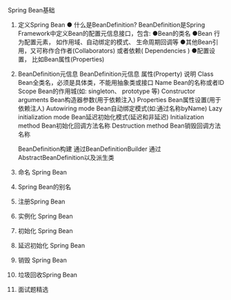Spring Bean基础

1. 	定义Spring Bean
	●
什么是BeanDefinition?
BeanDefinition是Spring Framework中定义Bean的配置元信息接口，包含:
	●Bean的类名
	●Bean 行为配置元素， 如作用域、自动绑定的模式、 生命周期回调等
	●其他Bean引用，又可称作合作者(Collaborators) 或者依赖( Dependencies )
	●配置设置， 比如Bean属性(Properties)
	
2. 	BeanDefinition元信息
	BeanDefinition元信息
	属性(Property)					说明
	Class						Bean全类名，必须是具体类，不能用抽象类或接口
	Name						Bean的名称或者ID
	Scope						Bean的作用城(如: singleton、 prototype 等)
	Constructor arguments		Bean构造器参数(用于依赖注入)
	Properties					Bean属性设置(用于依赖注人)
	Autowiring mode				Bean自动绑定模式(如:通过名称byName)
	Lazy initialization mode	Bean延迟初始化模式(延迟和非延迟)
	Initialization method		Bean初始化回调方法名称
	Destruction method			Bean销毁回调方法名称
			
	BeanDefinition构建
		通过BeanDefinitionBuilder
		通过AbstractBeanDefinition以及派生类
	
	
	
3.	命名 Spring Bean
4. 	Spring Bean的别名
5.	注册Spring Bean
6.	实例化 Spring Bean
7.	初始化 Spring Bean
8.	延迟初始化 Spring Bean
9.	销毁 Spring Bean
10.	垃圾回收Spring Bean
11.	面试题精选
